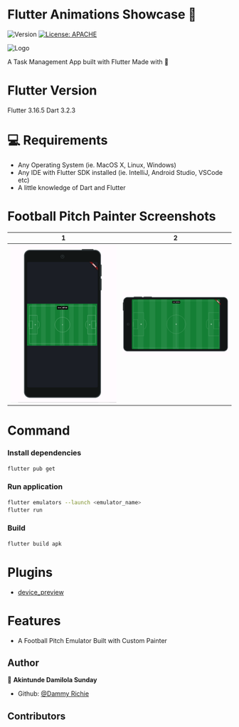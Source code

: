 # Flutter Animations Showcase 👋

![Version](https://img.shields.io/badge/version-2.0.0-blue.svg?cacheSeconds=2592000)
[![License: APACHE](https://img.shields.io/badge/License-APACHE-yellow.svg)](#)

 ![Logo](https://camo.githubusercontent.com/28924a8cf399c489a5debfdd9e1f50fd4f936faf7defd401a4dcf8c3f5f19008/68747470733a2f2f73746f726167652e676f6f676c65617069732e636f6d2f636d732d73746f726167652d6275636b65742f63383233653533623361316137623064333661392e706e67)


A Task Management App built with Flutter Made with 💙

 
<!-- # 📲 Download

<br>
<a href="https://play.google.com/store/apps/details?id=com.ichie.todey">
    <img src="https://lh3.googleusercontent.com/qF9r3ZjtgG-qyHdmjecArtKiulz1gmwL_xl9R3_fzk6igSeoN0wYbJSKEX5d_fxJRwYZJpHbqcLB3i9atl-9dOfUl9an7U43TfZ9PtQ=s0" width="200"></img>
</a> -->

# Flutter Version
Flutter 3.16.5
Dart 3.2.3


# 💻 Requirements

- Any Operating System (ie. MacOS X, Linux, Windows)
- Any IDE with Flutter SDK installed (ie. IntelliJ, Android Studio, VSCode etc)
- A little knowledge of Dart and Flutter

# Football Pitch Painter Screenshots

 | 1 | 2|
|------|-------|
|<img src="screenshots/football_pitch_portrait.png" width="400">|<img src="screenshots/football_pitch_landscape.png" width="400">|


# Command
### Install dependencies

```sh
flutter pub get
```

### Run application

```sh
flutter emulators --launch <emulator_name>
flutter run
```

### Build

```sh
flutter build apk
```

# Plugins

- [device_preview](https://pub.dev/packages/device_preview) 



# Features
- A Football Pitch Emulator Built with Custom Painter




## Author

👤 **Akintunde Damilola Sunday**

* Github: [@Dammy Richie](https://github.com/this-kin)


## Contributors
